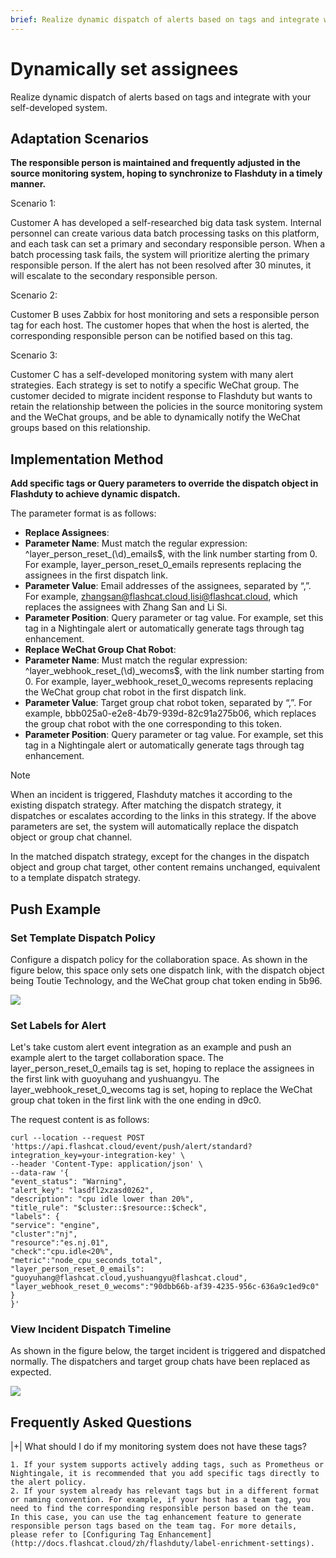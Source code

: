 ```yaml
---
brief: Realize dynamic dispatch of alerts based on tags and integrate with your self-developed system
---
```


# Dynamically set assignees

Realize dynamic dispatch of alerts based on tags and integrate with your self-developed system.

## Adaptation Scenarios

**The responsible person is maintained and frequently adjusted in the source monitoring system, hoping to synchronize to Flashduty in a timely manner.**

Scenario 1:

Customer A has developed a self-researched big data task system. Internal personnel can create various data batch processing tasks on this platform, and each task can set a primary and secondary responsible person. When a batch processing task fails, the system will prioritize alerting the primary responsible person. If the alert has not been resolved after 30 minutes, it will escalate to the secondary responsible person.

Scenario 2:

Customer B uses Zabbix for host monitoring and sets a responsible person tag for each host. The customer hopes that when the host is alerted, the corresponding responsible person can be notified based on this tag.

Scenario 3:

Customer C has a self-developed monitoring system with many alert strategies. Each strategy is set to notify a specific WeChat group. The customer decided to migrate incident response to Flashduty but wants to retain the relationship between the policies in the source monitoring system and the WeChat groups, and be able to dynamically notify the WeChat groups based on this relationship.

## Implementation Method

**Add specific tags or Query parameters to override the dispatch object in Flashduty to achieve dynamic dispatch.**

The parameter format is as follows:

- **Replace Assignees**:
- **Parameter Name**: Must match the regular expression: ^layer_person_reset_(\d)_emails$, with the link number starting from 0. For example, layer_person_reset_0_emails represents replacing the assignees in the first dispatch link.
- **Parameter Value**: Email addresses of the assignees, separated by “,”. For example, zhangsan@flashcat.cloud,lisi@flashcat.cloud, which replaces the assignees with Zhang San and Li Si.
- **Parameter Position**: Query parameter or tag value. For example, set this tag in a Nightingale alert or automatically generate tags through tag enhancement.
- **Replace WeChat Group Chat Robot**:
- **Parameter Name**: Must match the regular expression: ^layer_webhook_reset_(\d)_wecoms$, with the link number starting from 0. For example, layer_webhook_reset_0_wecoms represents replacing the WeChat group chat robot in the first dispatch link.
- **Parameter Value**: Target group chat robot token, separated by “,”. For example, bbb025a0-e2e8-4b79-939d-82c91a275b06, which replaces the group chat robot with the one corresponding to this token.
- **Parameter Position**: Query parameter or tag value. For example, set this tag in a Nightingale alert or automatically generate tags through tag enhancement.

> [!NOTE]
> When an incident is triggered, Flashduty matches it according to the existing dispatch strategy. After matching the dispatch strategy, it dispatches or escalates according to the links in this strategy. If the above parameters are set, the system will automatically replace the dispatch object or group chat channel.
>
> In the matched dispatch strategy, except for the changes in the dispatch object and group chat target, other content remains unchanged, equivalent to a template dispatch strategy.

## Push Example

### Set Template Dispatch Policy

Configure a dispatch policy for the collaboration space. As shown in the figure below, this space only sets one dispatch link, with the dispatch object being Toutie Technology, and the WeChat group chat token ending in 5b96.

![](https://fcdoc.github.io/img/zh/flashduty/advanced/dynamic_notifications/1.avif)

### Set Labels for Alert

Let's take custom alert event integration as an example and push an example alert to the target collaboration space. The layer_person_reset_0_emails tag is set, hoping to replace the assignees in the first link with guoyuhang and yushuangyu. The layer_webhook_reset_0_wecoms tag is set, hoping to replace the WeChat group chat token in the first link with the one ending in d9c0.

The request content is as follows:

```
curl --location --request POST 'https://api.flashcat.cloud/event/push/alert/standard?integration_key=your-integration-key' \
--header 'Content-Type: application/json' \
--data-raw '{
"event_status": "Warning",
"alert_key": "lasdfl2xzasd0262",
"description": "cpu idle lower than 20%",
"title_rule": "$cluster::$resource::$check",
"labels": {
"service": "engine",
"cluster":"nj",
"resource":"es.nj.01",
"check":"cpu.idle<20%",
"metric":"node_cpu_seconds_total",
"layer_person_reset_0_emails": "guoyuhang@flashcat.cloud,yushuangyu@flashcat.cloud",
"layer_webhook_reset_0_wecoms":"90dbb66b-af39-4235-956c-636a9c1ed9c0"
}
}'
```

### View Incident Dispatch Timeline

As shown in the figure below, the target incident is triggered and dispatched normally. The dispatchers and target group chats have been replaced as expected.

![](https://fcdoc.github.io/img/zh/flashduty/advanced/dynamic_notifications/2.avif)

## Frequently Asked Questions

|+| What should I do if my monitoring system does not have these tags?

    1. If your system supports actively adding tags, such as Prometheus or Nightingale, it is recommended that you add specific tags directly to the alert policy.
    2. If your system already has relevant tags but in a different format or naming convention. For example, if your host has a team tag, you need to find the corresponding responsible person based on the team. In this case, you can use the tag enhancement feature to generate responsible person tags based on the team tag. For more details, please refer to [Configuring Tag Enhancement](http://docs.flashcat.cloud/zh/flashduty/label-enrichment-settings).
